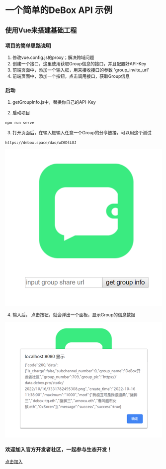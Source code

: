 # 一个简单的DeBox API 示例

## 使用Vue来搭建基础工程

### 项目的简单思路说明

1. 修改vue.config.js的proxy；解决跨域问题
2. 创建一个接口，这里使用获取Group信息的接口，并且配置好API-Key 
3. 前端页面中，添加一个输入框，用来接收接口的参数 'group_invite_url'
4. 前端页面中，添加一个按钮，点击调用接口，获取Group信息


### 启动

1. getGroupInfo.js中，替换你自己的API-Key

2. 启动项目
```
npm run serve
```

3. 打开页面后，在输入框输入任意一个Group的分享链接，可以用这个测试 
```
https://debox.space/dao/wC6DlLGJ 
```

![](./public/shot1.png)

4. 输入后， 点击按钮，就会弹出一个面板，显示Group的信息数据

![](./public/shot2.png)

### 欢迎加入官方开发者社区，一起参与生态开发！
 [点击加入](https://debox.space/dao/wC6DlLGJ)


